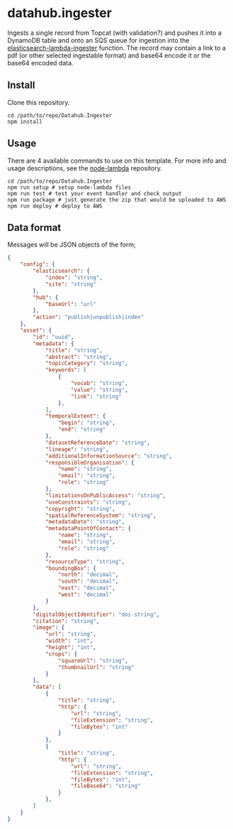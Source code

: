 # datahub.ingester

Ingests a single record from Topcat (with validation?) and pushes it into a DynamoDB table and onto an SQS queue for ingestion into the [elasticsearch-lambda-ingester](https://github.com/jncc/jncc-website-search/tree/master/elasticsearch-lambda-ingester) function. The record may contain a link to a pdf (or other selected ingestable format) and base64 encode it or the base64 encoded data.

## Install

Clone this repository.

```
cd /path/to/repo/Datahub.Ingester
npm install
```

## Usage

There are 4 available commands to use on this template. For more info and usage descriptions, see the [node-lambda](https://github.com/motdotla/node-lambda) repository.

```
cd /path/to/repo/Datahub.Ingester
npm run setup # setup node-lambda files
npm run test # test your event handler and check output
npm run package # just generate the zip that would be uploaded to AWS
npm run deploy # deploy to AWS
```

## Data format

Messages will be JSON objects of the form;

```json
{
    "config": {
        "elasticsearch": {
            "index": "string",
            "site": "string"
        },
        "hub": {
            "baseUrl": "url"
        },
        "action": "publish|unpublish|index"
    },
    "asset": {
        "id": "uuid",
        "metadata": {
            "title": "string",
            "abstract": "string",
            "topicCategory": "string",
            "keywords": [
                {
                    "vocab": "string",
                    "value": "string",
                    "link": "string"
                },
            ],
            "temporalExtent": {
                "begin": "string",
                "end": "string"
            },
            "datasetReferenceDate": "string",
            "lineage": "string",
            "additionalInformationSource": "string",
            "responsibleOrganisation": {
                "name": "string",
                "email": "string",
                "role": "string"
            },
            "limitationsOnPublicAccess": "string",
            "useConstraints": "string",
            "copyright": "string",
            "spatialReferenceSystem": "string",
            "metadataDate": "string",
            "metadataPointOfContact": {
                "name": "string",
                "email": "string",
                "role": "string"
            },
            "resourceType": "string",
            "boundingBox": {
                "north": "decimal",
                "south": "decimal",
                "east": "decimal",
                "west": "decimal"
            }   
        },
        "digitalObjectIdentifier": "doi-string",
        "citation": "string",    
        "image": {
            "url": "string",
            "width": "int",
            "height": "int",
            "crops": {
                "squareUrl": "string",
                "thumbnailUrl": "string"
            }
        },
        "data": [
            {
                "title": "string",
                "http": {
                    "url": "string",
                    "fileExtension": "string",
                    "fileBytes": "int"
                }
            },
            {
                "title": "string",
                "http": {
                    "url": "string",
                    "fileExtension": "string",
                    "fileBytes": "int",                
                    "fileBase64": "string"
                }
            },
        ]
    }
}
```
